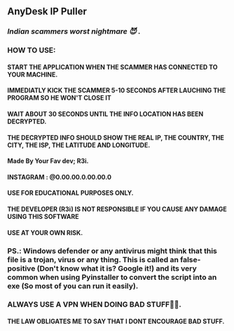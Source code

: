 ## **AnyDesk IP Puller**
### _Indian scammers worst nightmare  😈 ._
### HOW TO USE:
#### START THE APPLICATION WHEN THE SCAMMER HAS CONNECTED TO YOUR MACHINE.
#### IMMEDIATLY KICK THE SCAMMER 5-10 SECONDS AFTER LAUCHING THE PROGRAM SO HE WON'T CLOSE IT
#### WAIT ABOUT 30 SECONDS UNTIL THE INFO LOCATION HAS BEEN DECRYPTED.
#### THE DECRYPTED INFO SHOULD SHOW THE REAL IP, THE COUNTRY, THE CITY, THE ISP, THE LATITUDE AND LONGITUDE.
#### Made By Your Fav dev; R3i.
#### INSTAGRAM : @0.00.00.0.00.00.0
#### USE FOR EDUCATIONAL PURPOSES ONLY.
#### THE DEVELOPER (R3i) IS NOT RESPONSIBLE IF YOU CAUSE ANY DAMAGE USING THIS SOFTWARE
#### USE AT YOUR OWN RISK.
### PS.: Windows defender or any antivirus might think that this file is a trojan, virus or any thing. This is called an false-positive (Don't know what it is? Google it!) and its very common when using Pyinstaller to convert the script into an exe (So most of you can run it easily).
### ALWAYS USE A VPN WHEN DOING BAD STUFF🤫😈.
#### THE LAW OBLIGATES ME TO SAY THAT I DONT ENCOURAGE BAD STUFF.
